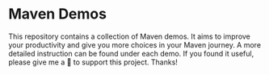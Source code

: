 # Maven Demos

This repository contains a collection of Maven demos. It aims to improve your productivity and
give you more choices in your Maven journey. A more detailed instruction can be found under each
demo. If you found it useful, please give me a :star2: to support this project. Thanks!
